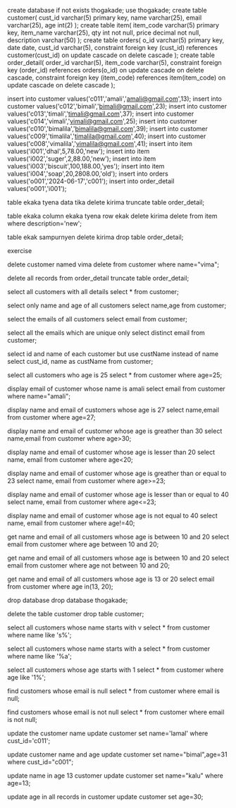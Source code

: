 create database if not exists thogakade;
use thogakade;
create table customer(
    cust_id varchar(5) primary key,
    name varchar(25),
    email varchar(25),
    age int(2)
);
create table item(
    item_code varchar(5) primary key,
    item_name varchar(25),
    qty int not null,
    price decimal not null,
    description varchar(50)
);
create table orders(
    o_id varchar(5) primary key,
    date date,
    cust_id varchar(5),
    constraint foreign key (cust_id) references customer(cust_id) on update cascade on delete cascade
    );
create table order_detail(
    order_id varchar(5),
    item_code varchar(5),
    constraint foreign key (order_id) references orders(o_id) on update cascade on delete cascade,
    constraint foreign key (item_code) references item(item_code) on update cascade on delete cascade
);

insert into customer values('c011','amali','amali@gmail.com',13);
insert into customer values('c012','bimali','bimali@gmail.com',23);
insert into customer values('c013','timali','timali@gmail.com',37);
insert into customer values('c014','vimali','vimali@gmail.com',25);
insert into customer values('c010','bimalila','bimalila@gmail.com',39);
insert into customer values('c009','timalila','timalila@gmail.com',40);
insert into customer values('c008','vimalila','vimalila@gmail.com',41);
insert into item values('i001','dhal',5,78.00,'new');
insert into item values('i002','suger',2,88.00,'new');
insert into item values('i003','biscuit',100,188.00,'yes');
insert into item values('i004','soap',20,2808.00,'old');
insert into orders values('o001','2024-06-17','c001');
insert into order_detail values('o001','i001');



table ekaka tyena data tika delete kirima
truncate table order_detail;

table ekaka column ekaka tyena row ekak delete kirima
delete from item where description='new';

table ekak sampurnyen delete kirima
drop table order_detail;




exercise

delete customer named vima
delete from customer where name="vima";

delete all records from order_detail
truncate table order_detail;

select all customers with all details
select * from customer;

select only name and age of all customers
select name,age from customer;

select the emails of all customers
select email from customer;

select all the emails which are unique only
select distinct email from customer;

select id and name of each customer but use custName instead of name
select cust_id, name as custName from customer;

select all customers who age is 25
select * from customer where age=25;

display email of customer whose name is amali
select email from customer where name="amali";

display name and email of customers whose age is 27
select name,email from customer where age=27;

display name and email of customer whose age is greather than 30
select name,email from customer where age>30;

display name and email of customer whose age is lesser than 20
select name, email from customer where age<20;

display name and email of customer whose age is greather than or equal to 23
select name, email from customer where age>=23;

display name and email of customer whose age is lesser than or equal to 40
select name, email from customer where age<=23;

display name and email of customer whose age is not equal to 40
select name, email from customer where age!=40;

get name and email of all customers whose age is between 10 and 20
select email from customer where age between 10 and 20;

get name and email of all customers whose age is between 10 and 20
select email from customer where age not between 10 and 20;

get name and email of all customers whose age is 13 or 20
select email from customer where age in(13, 20);

drop database
drop database thogakade;

delete the table customer
drop table customer;

select all customers whose name starts with v
select * from customer where name like 's%';

select all customers whose name starts with a
select * from customer where name like '%a';

select all customers whose age starts with 1
select * from customer where age like '1%';

find customers whose email is null
select * from customer where email is null;

find customers whose email is not null
select * from customer where email is not null;

update the customer name
update customer set name='lamal' where cust_id='c011';

update customer name and age 
update customer set name="bimal",age=31 where cust_id="c001";

update name in age 13 customer
update customer set name="kalu" where age=13;

update age in all records in customer
update customer set age=30;









